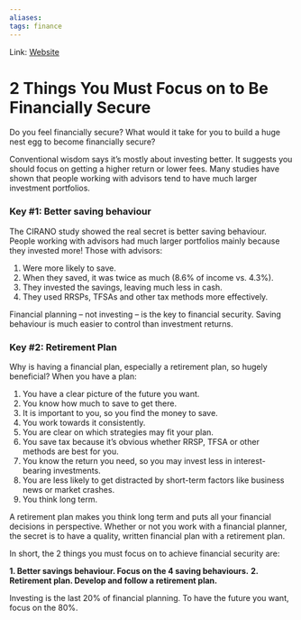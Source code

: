 ```yaml
---
aliases:
tags: finance
---
```

Link: [Website](https://edrempel.com/2-things-must-focus-financially-secure/)

# 2 Things You Must Focus on to Be Financially Secure
Do you feel financially secure? What would it take for you to build a huge nest egg to become financially secure?

Conventional wisdom says it’s mostly about investing better. It suggests you should focus on getting a higher return or lower fees. Many studies have shown that people working with advisors tend to have much larger investment portfolios.

### Key #1: Better saving behaviour
The CIRANO study showed the real secret is better saving behaviour. People working with advisors had much larger portfolios mainly because they invested more! Those with advisors:

1.  Were more likely to save.
2.  When they saved, it was twice as much (8.6% of income vs. 4.3%).
3.  They invested the savings, leaving much less in cash.
4.  They used RRSPs, TFSAs and other tax methods more effectively.

Financial planning – not investing – is the key to financial security. Saving behaviour is much easier to control than investment returns.

### Key #2: Retirement Plan
Why is having a financial plan, especially a retirement plan, so hugely beneficial? When you have a plan:

1.  You have a clear picture of the future you want.
2.  You know how much to save to get there.
3.  It is important to you, so you find the money to save.
4.  You work towards it consistently.
5.  You are clear on which strategies may fit your plan.
6.  You save tax because it’s obvious whether RRSP, TFSA or other methods are best for you.
7.  You know the return you need, so you may invest less in interest-bearing investments.
8.  You are less likely to get distracted by short-term factors like business news or market crashes.
9.  You think long term.

A retirement plan makes you think long term and puts all your financial decisions in perspective. Whether or not you work with a financial planner, the secret is to have a quality, written financial plan with a retirement plan.

In short, the 2 things you must focus on to achieve financial security are:

**1.  Better savings behaviour. Focus on the 4 saving behaviours.**
**2.  Retirement plan. Develop and follow a retirement plan.**

Investing is the last 20% of financial planning. To have the future you want, focus on the 80%.